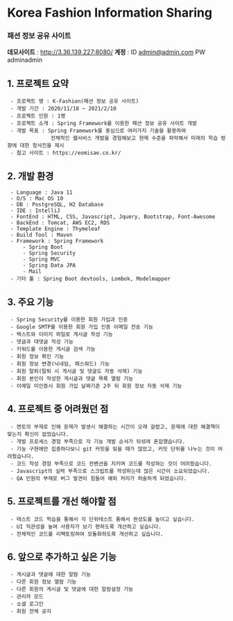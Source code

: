 # Korea Fashion Information Sharing
### 패션 정보 공유 사이트

**데모사이트** : http://3.36.139.227:8080/
**계정** : ID admin@admin.com PW adminadmin

## 1. 프로젝트 요약
```
 - 프로젝트 명 : K-Fashion(패션 정보 공유 사이트)
 - 개발 기간 : 2020/11/18 ~ 2021/2/10
 - 프로젝트 인원 : 1명
 - 프로젝트 소개 : Spring Framework를 이용한 패션 정보 공유 사이트 개발
 - 개발 목표 : Spring Framework를 중심으로 여러가지 기술을 활용하여 
              전체적인 웹서비스 개발을 경험해보고 현재 수준을 파악해서 미래의 학습 방향에 대한 청사진을 제시
 - 참고 사이트 : https://eomisae.co.kr/
```

## 2. 개발 환경
```
 - Language : Java 11
 - O/S : Mac OS 10
 - DB : PostgreSQL, H2 Database
 - IDE : IntelliJ
 - FontEnd : HTML, CSS, Javascript, Jquery, Bootstrap, Font-Awesome
 - BackEnd : Tomcat, AWS EC2, RDS
 - Template Engine : Thymeleaf
 - Build Tool : Maven
 - Framework : Spring Framework
     - Spring Boot
     - Spring Security
     - Spring MVC
     - Spring Data JPA
     - Mail
 - 기타 툴 : Spring Boot devtools, Lombok, Modelmapper
```
## 3. 주요 기능
```
 - Spring Security를 이용한 회원 가입과 인증
 - Google SMTP를 이용한 회원 가입 인증 이메일 전송 기능
 - 텍스트와 이미지 파일로 게시글 작성 기능
 - 댓글과 대댓글 작성 기능
 - 키워드를 이용한 게시글 검색 기능
 - 회원 정보 확인 기능
 - 회원 정보 변경(닉네임, 패스워드) 기능
 - 회원 탈퇴(탈퇴 시 게시글 및 댓글도 자동 삭제) 기능
 - 회원 본인이 작성한 게시글과 댓글 목록 열람 기능
 - 이메일 미인증시 회원 가입 날짜기준 2주 뒤 회원 정보 자동 삭제 기능
```
## 4. 프로젝트 중 어려웠던 점
```
 - 멘토의 부재로 인해 문제가 발생시 해결하는 시간이 오래 걸렸고, 문제에 대한 해결책이 맞는지 확신이 없었습니다.
 - 개발 프로세스 경험 부족으로 각 기능 개발 순서가 뒤섞여 혼잡했습니다.
 - 기능 구현에만 집중하다보니 git 커밋을 잊을 때가 많았고, 커밋 단위를 나누는 것이 어려웠습니다.
 - 코드 작성 경험 부족으로 코드 컨벤션을 지키며 코드를 작성하는 것이 어려웠습니다.
 - Javascript의 실력 부족으로 스크립트를 작성하는데 많은 시간이 소요되었습니다.
 - QA 인원의 부재로 버그 발견이 힘들어 예외 처리가 허술하게 되었습니다.
```
## 5. 프로젝트를 개선 해야할 점
```
 - 테스트 코드 학습을 통해서 각 단위테스트 통해서 완성도를 높이고 싶습니다.  
 - UI 직관성을 높여 사용자가 보기 편하도록 개선하고 싶습니다.
 - 전체적인 코드를 리팩토링하여 모듈화하도록 개선하고 싶습니다.
```
## 6. 앞으로 추가하고 싶은 기능
```
 - 게시글과 댓글에 대한 알람 기능
 - 다른 회원 정보 열람 기능
 - 다른 회원의 게시글 및 댓글에 대한 알람설정 기능
 - 관리자 모드 
 - 소셜 로그인
 - 회원 전체 공지
```
